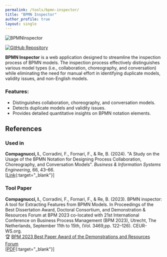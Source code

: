 ```yaml
---
permalink: /tools/bpmn-inspector/
title: "BPMN Inspector"
author_profile: true
layout: single
---
```


  ![BPMNInspector](../../assets/images/tools/BPMNInspector.png)

<a href="https://github.com/PROSLab/BPMN-Inspector" target="_blank">
    <img src="https://img.shields.io/badge/GitHub-Repository-grey?logo=github" alt="GitHub Repository">
</a>

**BPMN Inspector** is a web application designed to streamline the inspection process of BPMN models. The inspection process effectively distinguishes various model types (i.e., collaboration, choreography, and conversation) while eliminating the need for manual effort in identifying duplicate models, validity issues, and non-English models. 

### Features:
- Distinguishes collaboration, choreography, and conversation models.
- Detects duplicate models and validity issues.
- Provides detailed quantitative insights on BPMN notation elements.

## References

### Used in

<span class="journal-icon"></span> **Compagnucci, I.**, Corradini, F., Fornari, F., & Re, B. (2024). "A Study on the Usage of the BPMN Notation for Designing Process Collaboration, Choreography, and Conversation Models". _Business & Information
Systems Engineering_, 66, 43–66.
<br>
[[Link](https://link.springer.com/article/10.1007/s12599-023-00818-7){:target="_blank"}]

### Tool Paper

<span class="conference-icon"></span> **Compagnucci, I.**, Corradini, F., Fornari, F., & Re, B. (2023). BPMN inspector: A tool for Extracting Features from BPMN Models. In Proceedings of the Best Dissertation Award, Doctoral Consortium, and
Demonstration & Resources Forum at BPM 2023 co-located with 21st International Conference on Business Process Management (BPM 2023), Utrecht, The Netherlands, September 11th to 15th, (Vol. 3469,pp. 122–126). CEUR-WS.org. <br>
🏆 [BPM 2023 Best Paper Award of the Demonstrations and Resources Forum](https://ivancomp.github.io/awards/)
<br>
[[PDF](https://ceur-ws.org/Vol-3469/paper-22.pdf){:target="_blank"}]